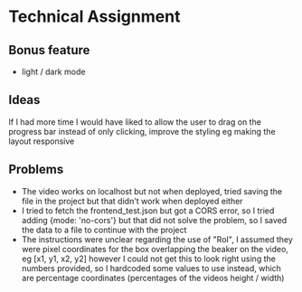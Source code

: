 # Technical Assignment

## Bonus feature

- light / dark mode

## Ideas

If I had more time I would have liked to allow the user to drag on the progress bar instead of only clicking, improve the styling eg making the layout responsive

## Problems

- The video works on localhost but not when deployed, tried saving the file in the project but that didn't work when deployed either
- I tried to fetch the frontend_test.json but got a CORS error, so I tried adding {mode: 'no-cors'} but that did not solve the problem, so I saved the data to a file to continue with the project
- The instructions were unclear regarding the use of "RoI", I assumed they were pixel coordinates for the box overlapping the beaker on the video, eg [x1, y1, x2, y2] however I could not get this to look right using the numbers provided, so I hardcoded some values to use instead, which are percentage coordinates (percentages of the videos height / width)
